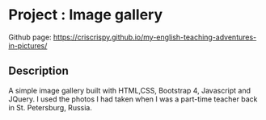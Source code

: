 # Project : Image gallery
Github page: https://criscrispy.github.io/my-english-teaching-adventures-in-pictures/


## Description 
A simple image gallery built with HTML,CSS, Bootstrap 4, Javascript and JQuery. 
I used the photos I had taken when I was a part-time teacher back in St. Petersburg, Russia.

